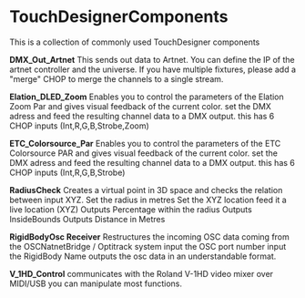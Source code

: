 # TouchDesignerComponents
This is a collection of commonly used TouchDesigner components

**DMX_Out_Artnet**
This sends out data to Artnet. You can define the IP of the artnet controller and the universe.
If you have multiple fixtures, please add a "merge" CHOP to merge the channels to a single stream.

**Elation_DLED_Zoom**
Enables you to control the parameters of the Elation Zoom Par and gives visual feedback of the current color.
set the DMX adress and feed the resulting channel data to a DMX output.
this has 6 CHOP inputs (Int,R,G,B,Strobe,Zoom)

**ETC_Colorsource_Par**
Enables you to control the parameters of the ETC Colorsource PAR and gives visual feedback of the current color.
set the DMX adress and feed the resulting channel data to a DMX output.
this has 6 CHOP inputs (Int,R,G,B,Strobe)

**RadiusCheck**
Creates a virtual point in 3D space and checks the relation between input XYZ.
Set the radius in metres
Set the XYZ location
feed it a live location (XYZ)
Outputs Percentage within the radius
Outputs InsideBounds
Outputs Distance in Metres

**RigidBodyOsc Receiver**
Restructures the incoming OSC data coming from the OSCNatnetBridge / Optitrack system
input the OSC port number
input the RigidBody Name
outputs the osc data in an understandable format.

**V_1HD_Control**
communicates with the Roland V-1HD video mixer over MIDI/USB
you can manipulate most functions.
